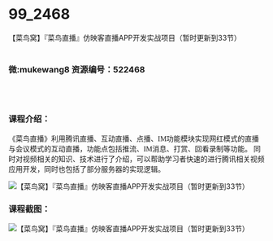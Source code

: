 # 99_2468
【菜鸟窝】『菜鸟直播』仿映客直播APP开发实战项目（暂时更新到33节）
<br/></br>
<h3>微:mukewang8 资源编号：522468</h3>
<br/></br>
<h3>课程介绍：</h3>
<p><span style="font-family: 微软雅黑;">《<a title="查看与 菜鸟直播 相关的文章" target="_blank">菜鸟直播</a>》利用腾讯直播、互动直播、点播、IM功能模块实现网红模式的直播与会议模式的互动直播，功能点包括推流、IM消息、打赏、回看录制等功能。 </span><span style="font-family: 微软雅黑;">同时对视频相关的知识、技术进行了介绍，可以帮助学习者快速的进行腾讯相关视频应用开发，同时也包括了部分服务器的实现逻辑。</span></p>
<p><img src="https://www.ko996.com/wp-content/uploads/img/2018/05/2-25-300x184.png" alt="【菜鸟窝】『菜鸟直播』仿映客直播APP开发实战项目（暂时更新到33节）"></p>
<div class="info-desc">
<h3>课程截图：</h3>
<p><img src="https://www.ko996.com/wp-content/uploads/img/2018/05/3-28.png" alt="【菜鸟窝】『菜鸟直播』仿映客直播APP开发实战项目（暂时更新到33节）"></p>


			
</div>
